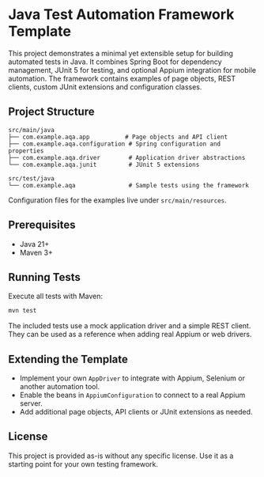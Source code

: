 # Java Test Automation Framework Template

This project demonstrates a minimal yet extensible setup for building automated
tests in Java. It combines Spring Boot for dependency management, JUnit 5 for
testing, and optional Appium integration for mobile automation. The framework
contains examples of page objects, REST clients, custom JUnit extensions and
configuration classes.

## Project Structure

```
src/main/java
├── com.example.aqa.app          # Page objects and API client
├── com.example.aqa.configuration # Spring configuration and properties
├── com.example.aqa.driver        # Application driver abstractions
└── com.example.aqa.junit         # JUnit 5 extensions

src/test/java
└── com.example.aqa               # Sample tests using the framework
```

Configuration files for the examples live under `src/main/resources`.

## Prerequisites

- Java 21+
- Maven 3+

## Running Tests

Execute all tests with Maven:

```bash
mvn test
```

The included tests use a mock application driver and a simple REST client. They
can be used as a reference when adding real Appium or web drivers.

## Extending the Template

- Implement your own `AppDriver` to integrate with Appium, Selenium or another
  automation tool.
- Enable the beans in `AppiumConfiguration` to connect to a real Appium server.
- Add additional page objects, API clients or JUnit extensions as needed.

## License

This project is provided as-is without any specific license. Use it as a
starting point for your own testing framework.

